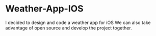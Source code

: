 # Weather-App-IOS
I decided to design and code a weather app for iOS
We can also take advantage of open source and develop the project together.
